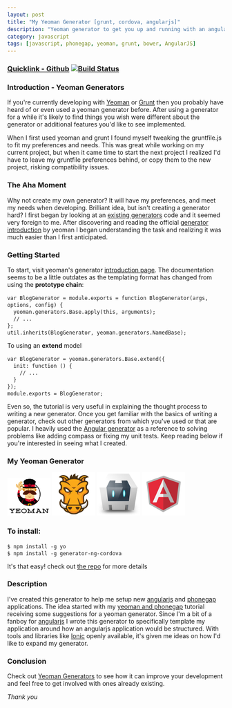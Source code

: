 ```yaml
---
layout: post
title: "My Yeoman Generator [grunt, cordova, angularjs]"
description: "Yeoman generator to get you up and running with an angularjs phonegap"
category: javascript
tags: [javascript, phonegap, yeoman, grunt, bower, AngularJS]
---
```


### [Quicklink - Github](https://github.com/lpaulger/generator-ng-cordova) [![Build Status](https://secure.travis-ci.org/exBerliners/generator-ng-cordova.png?branch=master)](https://travis-ci.org/exBerliners/generator-ng-cordova)

### Introduction - Yeoman Generators

If you're currently developing with [Yeoman](http://yeoman.io) or [Grunt](http://gruntjs.com)  then you probably have heard of or even used a yeoman generator before. After using a generator for a while it's likely to find things you wish were different about the generator or additional features you'd like to see implemented.

When I first used yeoman and grunt I found myself tweaking the gruntfile.js to fit my preferences and needs. This was great while working on my current project, but when it came time to start the next project I realized I'd have to leave my gruntfile preferences behind, or copy them to the new project, risking compatibility issues.

### The Aha Moment
Why not create my own generator? It will have my preferences, and meet my needs when developing.  Brilliant idea, but isn't creating a generator hard? I first began by looking at an [existing generators](https://github.com/yeoman/generator-angular) code and it seemed very foreign to me. After discovering and reading the official [generator introduction](http://yeoman.io/generators.html) by yeoman I began understanding the task and realizing it was much easier than I first anticipated.

### Getting Started
To start, visit yeoman's generator [introduction page](http://yeoman.io/generators.html). The documentation seems to be a little outdates as the templating format has changed from using the **prototype chain**:

```
var BlogGenerator = module.exports = function BlogGenerator(args, options, config) {
  yeoman.generators.Base.apply(this, arguments);
  // ...
};
util.inherits(BlogGenerator, yeoman.generators.NamedBase);
```
To using an **extend** model

```
var BlogGenerator = yeoman.generators.Base.extend({
  init: function () {
    // ...
  }
});
module.exports = BlogGenerator;
```

Even so, the tutorial is very useful in explaining the thought process to writing a new generator. Once you get familiar with the basics of writing a generator, check out other generators from which you've used or that are popular. I heavily used the [Angular generator](https://github.com/yeoman/generator-angular) as a reference to solving problems like adding compass or fixing my unit tests. Keep reading below if you're interested in seeing what I created.

### My Yeoman Generator

![](/images/2014-04-09/yeoman-logo.png)
![](/images/2014-04-09/grunt-logo.png)
![](/images/2014-04-09/cordova-logo.png)
![](/images/2014-04-09/angularjs-logo.png)

### To install:

````
$ npm install -g yo
$ npm install -g generator-ng-cordova
````

It's that easy! check out [the repo](https://github.com/lpaulger/generator-ng-cordova) for more details

### Description

I've created this generator to help me setup new [angularjs](http://angularjs.org) and [phonegap](http://phonegap.com/) applications. The idea started with my [yeoman and phonegap](/javascript/2013/09/25/Mobile-apps-Phonegap-Yeoman) tutorial receiving some suggestions for a yeoman generator.  Since I'm a bit of a fanboy for [angularjs](http://angularjs.org) I wrote this generator to specifically template my application around how an angularjs application would be structured.  With tools and libraries like [Ionic](http://ionicframework.com) openly available, it's given me ideas on how I'd like to expand my generator.

### Conclusion
Check out [Yeoman Generators](http://yeoman.io/generators.html) to see how it can improve your development and feel free to get involved with ones already existing.

*Thank you*
